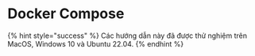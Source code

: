 # Docker Compose

{% hint style="success" %}
Các hướng dẫn này đã được thử nghiệm trên MacOS, Windows 10 và Ubuntu 22.04.
{% endhint %}

